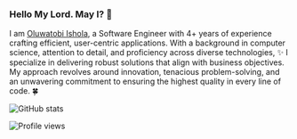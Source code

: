 ### Hello My Lord. May I? 👋

I am [Oluwatobi Ishola](https://twitter.com/mroluwatobby), a Software Engineer with 4+ years of experience crafting efficient, user-centric applications. With a background in computer science, attention to detail, and proficiency across diverse technologies, :sparkles: I specialize in delivering robust solutions that align with business objectives. My approach revolves around innovation, tenacious problem-solving, and an unwavering commitment to ensuring the highest quality in every line of code. :four_leaf_clover: 

![GitHub stats](https://github-readme-stats.vercel.app/api?username=ishoshot&show_icons=true)  

![Profile views](https://gpvc.arturio.dev/ishoshot) 
